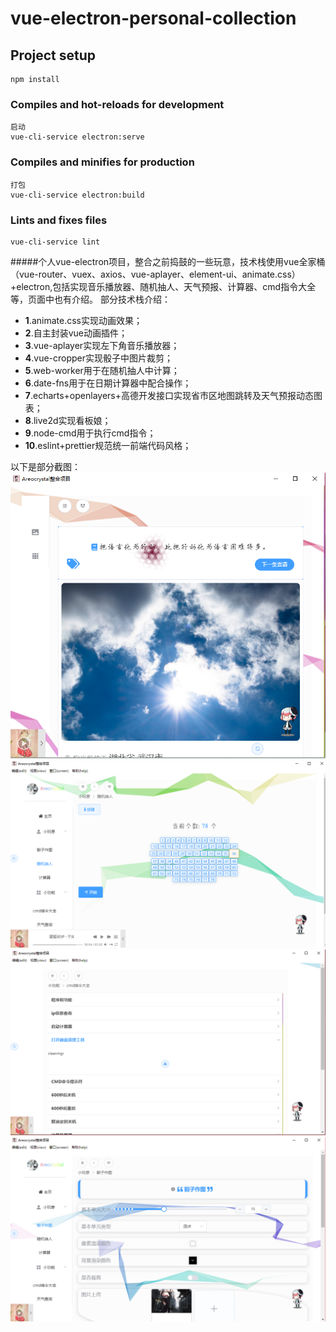 # vue-electron-personal-collection

## Project setup
```
npm install
```

### Compiles and hot-reloads for development
```
启动
vue-cli-service electron:serve
```

### Compiles and minifies for production
```
打包
vue-cli-service electron:build
```

### Lints and fixes files
```
vue-cli-service lint
```

#####个人vue-electron项目，整合之前捣鼓的一些玩意，技术栈使用vue全家桶（vue-router、vuex、axios、vue-aplayer、element-ui、animate.css）+electron,包括实现音乐播放器、随机抽人、天气预报、计算器、cmd指令大全等，页面中也有介绍。
部分技术栈介绍：
* **1**.animate.css实现动画效果；
* **2**.自主封装vue动画插件；
* **3**.vue-aplayer实现左下角音乐播放器；
* **4**.vue-cropper实现骰子中图片裁剪；
* **5**.web-worker用于在随机抽人中计算；
* **6**.date-fns用于在日期计算器中配合操作；
* **7**.echarts+openlayers+高德开发接口实现省市区地图跳转及天气预报动态图表；
* **8**.live2d实现看板娘；
* **9**.node-cmd用于执行cmd指令；
* **10**.eslint+prettier规范统一前端代码风格；

以下是部分截图：
![introduction1](https://github.com/Areocrystal/vue-electron-personal-collection/blob/master/introduction/1.PNG "首页")
![introduction2](https://github.com/Areocrystal/vue-electron-personal-collection/blob/master/introduction/2.PNG "随机抽人")
![introduction3](https://github.com/Areocrystal/vue-electron-personal-collection/blob/master/introduction/3.PNG "windows cmd指令大全")
![introduction4](https://github.com/Areocrystal/vue-electron-personal-collection/blob/master/introduction/4.PNG "骰子作图")
